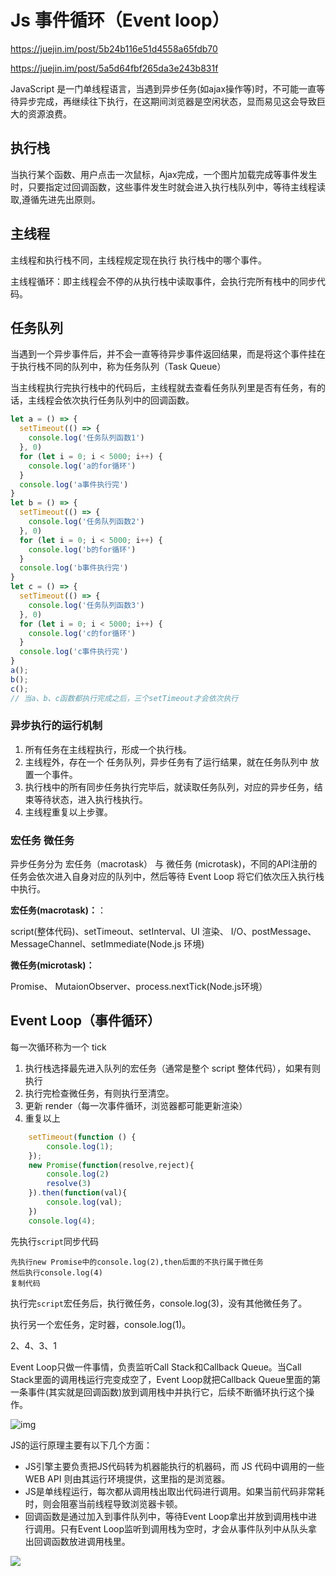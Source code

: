 # Js 事件循环（Event loop）

https://juejin.im/post/5b24b116e51d4558a65fdb70

https://juejin.im/post/5a5d64fbf265da3e243b831f

JavaScript 是一门单线程语言，当遇到异步任务(如ajax操作等)时，不可能一直等待异步完成，再继续往下执行，在这期间浏览器是空闲状态，显而易见这会导致巨大的资源浪费。

## 执行栈

当执行某个函数、用户点击一次鼠标，Ajax完成，一个图片加载完成等事件发生时，只要指定过回调函数，这些事件发生时就会进入执行栈队列中，等待主线程读取,遵循先进先出原则。

## 主线程

主线程和执行栈不同，主线程规定现在执行 执行栈中的哪个事件。

主线程循环：即主线程会不停的从执行栈中读取事件，会执行完所有栈中的同步代码。

 ## 任务队列

当遇到一个异步事件后，并不会一直等待异步事件返回结果，而是将这个事件挂在于执行栈不同的队列中，称为任务队列（Task Queue）

当主线程执行完执行栈中的代码后，主线程就去查看任务队列里是否有任务，有的话，主线程会依次执行任务队列中的回调函数。

```js
let a = () => {
  setTimeout(() => {
    console.log('任务队列函数1')
  }, 0)
  for (let i = 0; i < 5000; i++) {
    console.log('a的for循环')
  }
  console.log('a事件执行完')
}
let b = () => {
  setTimeout(() => {
    console.log('任务队列函数2')
  }, 0)
  for (let i = 0; i < 5000; i++) {
    console.log('b的for循环')
  }
  console.log('b事件执行完')
}
let c = () => {
  setTimeout(() => {
    console.log('任务队列函数3')
  }, 0)
  for (let i = 0; i < 5000; i++) {
    console.log('c的for循环')
  }
  console.log('c事件执行完')
}
a();
b();
c();
// 当a、b、c函数都执行完成之后，三个setTimeout才会依次执行
```

### 异步执行的运行机制

1. 所有任务在主线程执行，形成一个执行栈。
2. 主线程外，存在一个 任务队列，异步任务有了运行结果，就在任务队列中 放置一个事件。
3. 执行栈中的所有同步任务执行完毕后，就读取任务队列，对应的异步任务，结束等待状态，进入执行栈执行。
4. 主线程重复以上步骤。

### 宏任务 微任务

异步任务分为 宏任务（macrotask） 与 微任务 (microtask)，不同的API注册的任务会依次进入自身对应的队列中，然后等待 Event Loop 将它们依次压入执行栈中执行。

**宏任务(macrotask)：**：

script(整体代码)、setTimeout、setInterval、UI 渲染、 I/O、postMessage、 MessageChannel、setImmediate(Node.js 环境)

**微任务(microtask)：**

Promise、 MutaionObserver、process.nextTick(Node.js环境）

## Event Loop（事件循环）

每一次循环称为一个 tick

1. 执行栈选择最先进入队列的宏任务（通常是整个 script 整体代码），如果有则执行
2. 执行完检查微任务，有则执行至清空。
3. 更新 render（每一次事件循环，浏览器都可能更新渲染）
4. 重复以上

```js
    setTimeout(function () {
        console.log(1);
    });
    new Promise(function(resolve,reject){
        console.log(2)
        resolve(3)
    }).then(function(val){
        console.log(val);
    })
    console.log(4);
```

先执行`script`同步代码

```
先执行new Promise中的console.log(2),then后面的不执行属于微任务
然后执行console.log(4)
复制代码
```

执行完`script`宏任务后，执行微任务，console.log(3)，没有其他微任务了。

执行另一个宏任务，定时器，console.log(1)。

2、4、3、1

Event Loop只做一件事情，负责监听Call Stack和Callback Queue。当Call Stack里面的调用栈运行完变成空了，Event Loop就把Callback Queue里面的第一条事件(其实就是回调函数)放到调用栈中并执行它，后续不断循环执行这个操作。

![img](https://user-gold-cdn.xitu.io/2018/1/16/160fcd26f8023a85?imageslim)

JS的运行原理主要有以下几个方面：

- JS引擎主要负责把JS代码转为机器能执行的机器码，而 JS 代码中调用的一些 WEB API 则由其运行环境提供，这里指的是浏览器。
- JS是单线程运行，每次都从调用栈出取出代码进行调用。如果当前代码非常耗时，则会阻塞当前线程导致浏览器卡顿。
- 回调函数是通过加入到事件队列中，等待Event Loop拿出并放到调用栈中进行调用。只有Event Loop监听到调用栈为空时，才会从事件队列中从队头拿出回调函数放进调用栈里。

<img class="lazyload inited loaded" data-src="https://user-gold-cdn.xitu.io/2019/8/30/16ce31846487c72e?imageslim" data-width="967" data-height="579" src="https://user-gold-cdn.xitu.io/2019/8/30/16ce31846487c72e?imageslim">
